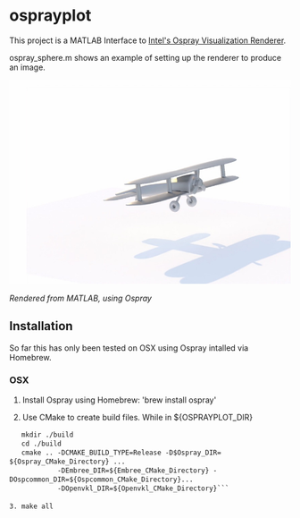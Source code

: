 # osprayplot
This project is a MATLAB Interface to [Intel's Ospray Visualization Renderer](https://www.ospray.org). 

ospray_sphere.m shows an example of setting up the renderer to produce an image.

![Plane](./images/sunset_plane.jpg)

*Rendered from MATLAB, using Ospray*

## Installation
So far this has only been tested on OSX using Ospray intalled via Homebrew.

### OSX
  1. Install Ospray using Homebrew: 'brew install ospray'
  
  2. Use CMake to create build files. While in ${OSPRAYPLOT_DIR}

  ```
     mkdir ./build
     cd ./build
     cmake .. -DCMAKE_BUILD_TYPE=Release -D$Ospray_DIR= ${Ospray_CMake_Directory} ...
              -DEmbree_DIR=${Embree_CMake_Directory} -DOspcommon_DIR=${Ospcommon_CMake_Directory}...
              -DOpenvkl_DIR=${Openvkl_CMake_Directory}```
    
  3. make all
